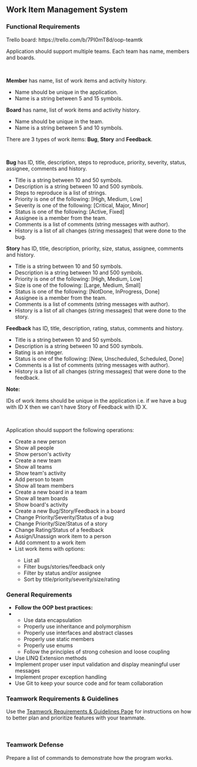 <div id="page-content" class="row no-gutters page-main-content">
            <div id="region-main-box">
                <section id="region-main">
                  <span class="notifications" id="user-notifications"></span>
                  <div role="main" id="yui_3_17_2_1_1582818651653_32"><span id="maincontent"></span><h2 id="yui_3_17_2_1_1582818651653_33">Work Item Management System</h2><div class="box py-3 generalbox center clearfix card-content" id="yui_3_17_2_1_1582818651653_31"><div class="no-overflow" id="yui_3_17_2_1_1582818651653_30"><h3>Functional Requirements</h3>
<p>
Trello board: https://trello.com/b/7PI0mT8d/oop-teamtk
</p>
<p>
    Application should support multiple teams. Each team has name, members and boards.
</p>
<br>
<p>
    <b>Member</b> has name, list of work items and activity history.
    </p><ul>
        <li>Name should be unique in the application.</li>
        <li>Name is a string between 5 and 15 symbols.</li>
    </ul>
<p></p>

<p>
    <b>Board</b> has name, list of work items and activity history.
    </p><ul>
        <li>Name should be unique in the team.</li>
        <li>Name is a string between 5 and 10 symbols.</li>
    </ul>
<p></p>

<p>
    There are 3 types of work items: <b>Bug</b>, <b>Story</b> and <b>Feedback</b>.
</p>
<br>
<p>
    <b>Bug</b> has ID, title, description, steps to reproduce, priority, severity, status, assignee, comments and
    history.
    </p><ul>
        <li>Title is a string between 10 and 50 symbols.</li>
        <li>Description is a string between 10 and 500 symbols.</li>
        <li>Steps to reproduce is a list of strings.</li>
        <li>Priority is one of the following: [High, Medium, Low]</li>
        <li>Severity is one of the following: [Critical, Major, Minor]</li>
        <li>Status is one of the following: [Active, Fixed]</li>
        <li>Assignee is a member from the team.</li>
        <li>Comments is a list of comments (string messages with author).</li>
        <li>History is a list of all changes (string messages) that were done to the bug.</li>
    </ul>
<p></p>

<p>
    <b>Story</b> has ID, title, description, priority, size, status, assignee, comments and history.
    </p><ul>
        <li>Title is a string between 10 and 50 symbols.</li>
        <li>Description is a string between 10 and 500 symbols.</li>
        <li>Priority is one of the following: [High, Medium, Low]</li>
        <li>Size is one of the following: [Large, Medium, Small]</li>
        <li>Status is one of the following: [NotDone, InProgress, Done]</li>
        <li>Assignee is a member from the team.</li>
        <li>Comments is a list of comments (string messages with author).</li>
        <li>History is a list of all changes (string messages) that were done to the story.</li>
    </ul>
<p></p>

<p>
    <b>Feedback</b> has ID, title, description, rating, status, comments and history.
    </p><ul>
        <li>Title is a string between 10 and 50 symbols.</li>
        <li>Description is a string between 10 and 500 symbols.</li>
        <li>Rating is an integer.</li>
        <li>Status is one of the following: [New, Unscheduled, Scheduled, Done]</li>
        <li>Comments is a list of comments (string messages with author).</li>
        <li>History is a list of all changes (string messages) that were done to the feedback.</li>
    </ul>
<p></p>

<p>
    <b>Note:</b>
    </p><p>IDs of work items should be unique in the application i.e. if we have a bug with ID X then we can't have
        Story of Feedback with ID X.
    </p>
<p></p>
<br>
<p>
    Application should support the following operations:
    </p><ul>
        <li>Create a new person</li>
        <li>Show all people</li>
        <li>Show person's activity</li>
        <li>Create a new team</li>
        <li>Show all teams</li>
        <li>Show team's activity</li>
        <li>Add person to team</li>
        <li>Show all team members</li>
        <li>Create a new board in a team</li>
        <li>Show all team boards</li>
        <li>Show board's activity</li>
        <li>Create a new Bug/Story/Feedback in a board</li>
        <li>Change Priority/Severity/Status of a bug</li>
        <li>Change Priority/Size/Status of a story</li>
        <li>Change Rating/Status of a feedback</li>
        <li>Assign/Unassign work item to a person</li>
        <li>Add comment to a work item</li>
        <li>List work items with options:</li>
        <ul>
            <li>List all</li>
            <li>Filter bugs/stories/feedback only</li>
            <li>Filter by status and/or assignee</li>
            <li>Sort by title/priority/severity/size/rating</li>
        </ul>
    </ul>
<p></p>

<h3>General Requirements</h3>
<p>
    </p><ul>
        <li><b>Follow the OOP best practices:</b></li>
        <li>
            <ul>
                <li>Use data encapsulation</li>
                <li>Properly use inheritance and polymorphism</li>
                <li>Properly use interfaces and abstract classes</li>
                <li>Properly use static members</li>
                <li>Properly use enums</li>
                <li>Follow the principles of strong cohesion and loose coupling</li>
            </ul>
        </li>
        <li>Use LINQ Extension methods</li>
        <li>Implement proper user input validation and display meaningful user messages</li>
        <li>Implement proper exception handling</li>
        <li>Use Git to keep your source code and for team collaboration </li>
    </ul>
<p></p>

<h3>Teamwork Requirements &amp; Guidelines</h3>
<p>Use the <a href="https://learn.telerikacademy.com/mod/page/view.php?id=4422">Teamwork Requirements &amp; Guidelines Page</a> for instructions on how to better plan and prioritize features with your teammate.</p>
<br>

<h3>Teamwork Defense</h3>
<p>Prepare a list of commands to demonstrate how the program works.</p></div></div>